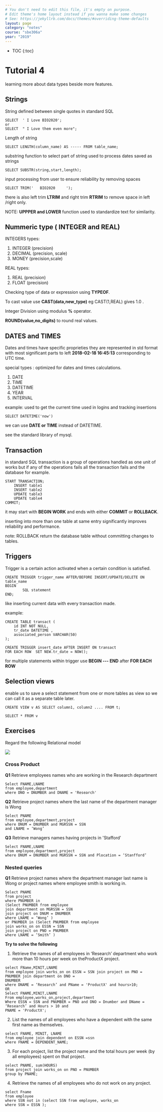 ```yaml
---
# You don't need to edit this file, it's empty on purpose.
# Edit theme's home layout instead if you wanna make some changes
# See: https://jekyllrb.com/docs/themes/#overriding-theme-defaults
layout: page
category: "notes"
course: "sbe306a"
year: "2019"
---
```

* TOC
{:toc}

# Tutorial 4
learning more about data types beside more features.

## Strings

String defined between single quotes in standard SQL

```
SELECT  ' I Love BIO2020';
or
SELECT  " I Love them even more";
```

Length of string

```
SELECT LENGTH(column_name) AS ----- FROM table_name;
```

substring function to select part of string used to process dates saved as strings

```
SELECT SUBSTR(string,start,length);
```

input processing from user to ensure reliability by removing spaces 

```
SELECT TRIM('   BIO2020     ');
```

there is also left trim **LTRIM** and right trim **RTRIM** to remove space in left /right only.

NOTE: **UPPPER and  LOWER** function used to standardize text for similarity.

## Nummeric type ( INTEGER and REAL)

INTEGERS types:

1. INTEGER (precision)
2. DECIMAL (precision, scale)
3. MONEY (precision,scale)

REAL types:

1. REAL (precision)
2. FLOAT (precision)

Checking type of data or expression using **TYPEOF**.

To cast value use **CAST(data,new_type)** eg CAST(1,REAL) gives 1.0 .

Integer Division using modulus **%** operator.

**ROUND(value,no_digits)** to round real values.

## DATES and TIMES

Dates and times have specific proprieties they are represented in std format with most significant parts to left **2018-02-18 16:45:13** corresponding to UTC time.

special types : optimized for dates and times calculations.

1. DATE
2. TiME
3. DATETIME
4. YEAR
5. INTERVAL

example: used to get the current time used in logins and tracking insertions

```
SELECT DATETIME('now')
```
we can use **DATE or TIME** instead of DATETIME.

see the standard library of mysql.

## Transaction

in standard SQL transaction is  a group of operations handled as one unit of works but if any of the operations fails all the transaction fails and the database 
for example.

```
START TRANSACTION;
    INSERT table1
    INSERT table2
    UPDATE table3
    UPDATE table4
COMMIT;
```
it may start with **BEGIN WORK** and ends with either **COMMIT** or **ROLLBACK**.

inserting into more than one table at same entry  significantly improves reliability and performance.

note: ROLLBACK return the database table without committing changes to tables.

## Triggers

Trigger is a certain action activated when a certain condition is satisfied.

```
CREATE TRIGGER trigger_name AFTER/BEFORE INSERT/UPDATE/DELETE ON table_name
BEGIN
        SQL statement
END;
```

like inserting current data with every transaction made.

example:

```
CREATE TABLE transact (
    id INT NOT NULL,
    tr_date DATETIME ,
    associated_person VARCHAR(50)
);

CREATE TRIGGER insert_date AFTER INSERT ON transact
FOR EACH ROW  SET NEW.tr_date = NOW();

```

for multiple statements within trigger use **BEGIN --- END** after **FOR EACH ROW**

## Selection views

enable us to save a select statement from one or more tables as view so we can call it as a separate table later.

```
CREATE VIEW v AS SELECT column1, column2 .... FROM t;

SELECT * FROM v
```

## Exercises
Regard the following Relational model

![](../images/pract1.png)

### Cross Product

**Q1** Retrieve employees names who are working in the Research department

```
Select FNAME,LNAME
from employee,department
where DNO = DNUMBER and DNAME = 'Research'
```

**Q2** Retrieve project names where the last name of the department manager is Wong

```
Select PNAME
from employee,department,project
where DNUM = DNUMBER and MGRSSN = SSN
and LNAME = ‘Wong’
```

**Q3** Retrieve managers names having projects in 'Stafford'

```
Select FNAME,LNAME
from employee,department,project
where DNUM = DNUMBER and MGRSSN = SSN and Plocation = ‘Stanfford’
```

### Nested queries

**Q1** Retrieve project names where the department manager last name is Wong or project names where employee smith is working in.

```
Select PNAME
from project
where PNUMBER in
(Select PNUMBER from employee
join department on MGRSSN = SSN
join project on DNUM = DNUMBER
where LNAME = ‘Wong’ )
or PNUMBER in (Select PNUMBER from employee
join works_on on ESSN = SSN
join project on PNO = PNUMBER
where LNAME = ‘Smith’ )
```

**Try to solve the following**

1. Retrieve the names of all employees in ‘Research’ department who work
more than 10 hours per week on theProductX project.

```
select FName,MINIT,LNAME
from employee join works_on on ESSN = SSN join project on PNO = PNUMBER join department on DNO =
DNUMBER
where DNAME = ‘Research’ and PName = 'ProductX' and hours>10;
OR
Select FNAME,MINIT,LNAME
From employee,works_on,project,department
Where ESSN = SSN and PNUMBER = PNO and DNO = Dnumber and DName = ‘Research’ and Hours > 10 and
PNAME = 'ProductX';
```

2. List the names of all employees who have a dependent with the same first
name as themselves.

```
select FNAME, MINIT, LNAME
from employee join dependent on ESSN =ssn
where FNAME = DEPENDENT_NAME;
```

3. For each project, list the project name and the total hours per week (by all
employees) spent on that project.

```
select PNAME, sum(HOURS)
from project join works_on on PNO = PNUMBER
group by PNAME;
```

4. Retrieve the names of all employees who do not work on any project.

```
select Fname
from employee
where SSN not in (select SSN from employee, works_on
where SSN = ESSN );
```